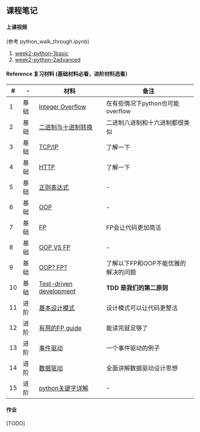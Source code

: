 ## 课程笔记


#### 上课视频 

(参考 python_walk_through.ipynb)

1. [week2-python-1basic](https://www.jianguoyun.com/p/DQhf8SYQ1YDIBxjJoMgB)
2. [week2-python-2advanced](https://www.jianguoyun.com/p/Db9XELgQ1YDIBxjXoMgB)


#### Reference 复习材料 (基础材料必看，进阶材料选看）
| # |- | 材料 | 备注 |
|---|---|---|---|
|1 | 基础 | [Integer Overflow](https://mortada.net/can-integer-operations-overflow-in-python.html) | 在有些情况下python也可能overflow |
|2 | 基础 | [二进制与十进制转换](https://www.electronics-tutorials.ws/binary/bin_2.html) | 二进制八进制和十六进制都很类似 |
|3 | 基础 | [TCP/IP](https://www.liaoxuefeng.com/wiki/1016959663602400/1017787663253120) | 了解一下 |
|4 | 基础 | [HTTP](https://www.liaoxuefeng.com/wiki/1016959663602400/1017804782304672) | 了解一下 |
|5 | 基础 | [正则表达式](http://www.runoob.com/python/python-reg-expressions.html) | - |
|6 | 基础 | [OOP](http://www.liujiangblog.com/course/python/42) | - |
|7 | 基础 | [FP](http://www.ruanyifeng.com/blog/2012/04/functional_programming.html) | FP会让代码更加简洁 |
|8 | 基础 | [OOP VS FP](https://www.yinwang.org/blog-cn/2015/04/03/paradigms) | - |
|9 | 基础 | [OOP? FP?](http://www.aqee.net/post/whats-wrong-with-oop-and-fp.html) | 了解以下FP和OOP不能优雅的解决的问题 |
|10| 基础 | [Test-driven development](https://blog.51cto.com/2681882/2120480) | **TDD 是我们的第二原则** |
|11| 进阶 | [基本设计模式](https://www.toptal.com/python/python-design-patterns) | 设计模式可以让代码更整洁
|12| 进阶 | [有用的FP guide](https://medium.com/@jondot/functional-programming-with-python-for-people-without-time-1eebdbd9526c) | 能读完就足够了 |
|13| 进阶 | [事件驱动](http://openbookproject.net/thinkcs/python/english3e/events.html) | 一个事件驱动的例子 |
|14| 进阶 | [数据驱动](http://www.cs.cornell.edu/courses/cs3152/2015sp/lectures/14-DataDriven.pdf) | 全面讲解数据驱动设计思想 |
|15| 进阶 | [python关键字详解](https://www.cnblogs.com/xueweihan/p/4518022.html) | - |


#### 作业
[TODO]